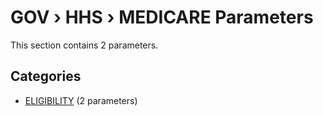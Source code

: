 # GOV › HHS › MEDICARE Parameters

This section contains 2 parameters.

## Categories

- [ELIGIBILITY](eligibility/index.md) (2 parameters)
